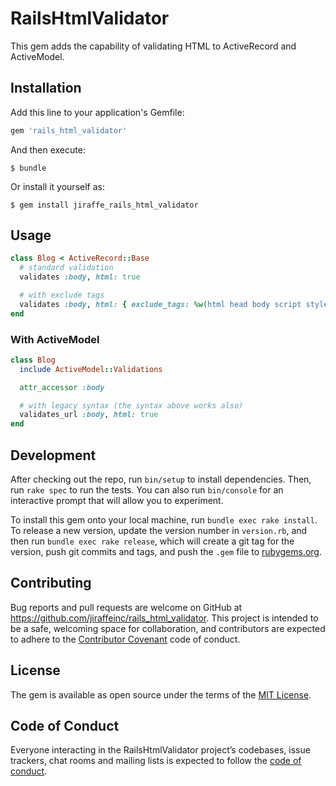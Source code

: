 # RailsHtmlValidator

This gem adds the capability of validating HTML to ActiveRecord and ActiveModel.


## Installation

Add this line to your application's Gemfile:

```ruby
gem 'rails_html_validator'
```

And then execute:

    $ bundle

Or install it yourself as:

    $ gem install jiraffe_rails_html_validator

## Usage

```ruby
class Blog < ActiveRecord::Base
  # standard validation
  validates :body, html: true

  # with exclude tags
  validates :body, html: { exclude_tags: %w(html head body script style) }
end
```

### With ActiveModel

```ruby
class Blog
  include ActiveModel::Validations

  attr_accessor :body

  # with legacy syntax (the syntax above works also)
  validates_url :body, html: true
end
```


## Development

After checking out the repo, run `bin/setup` to install dependencies. Then, run `rake spec` to run the tests. You can also run `bin/console` for an interactive prompt that will allow you to experiment.

To install this gem onto your local machine, run `bundle exec rake install`. To release a new version, update the version number in `version.rb`, and then run `bundle exec rake release`, which will create a git tag for the version, push git commits and tags, and push the `.gem` file to [rubygems.org](https://rubygems.org).

## Contributing

Bug reports and pull requests are welcome on GitHub at https://github.com/jiraffeinc/rails_html_validator. This project is intended to be a safe, welcoming space for collaboration, and contributors are expected to adhere to the [Contributor Covenant](http://contributor-covenant.org) code of conduct.

## License

The gem is available as open source under the terms of the [MIT License](https://opensource.org/licenses/MIT).

## Code of Conduct

Everyone interacting in the RailsHtmlValidator project’s codebases, issue trackers, chat rooms and mailing lists is expected to follow the [code of conduct](https://github.com/[USERNAME]/jiraffe_rails_html_validator/blob/master/CODE_OF_CONDUCT.md).
